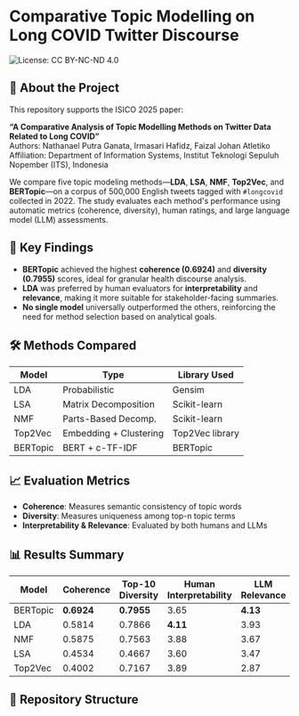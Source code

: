 # Comparative Topic Modelling on Long COVID Twitter Discourse

![License: CC BY-NC-ND 4.0](https://img.shields.io/badge/License-CC%20BY--NC--ND%204.0-lightgrey.svg)

## 📑 About the Project

This repository supports the ISICO 2025 paper:

**“A Comparative Analysis of Topic Modelling Methods on Twitter Data Related to Long COVID”**  
Authors: Nathanael Putra Ganata, Irmasari Hafidz, Faizal Johan Atletiko  
Affiliation: Department of Information Systems, Institut Teknologi Sepuluh Nopember (ITS), Indonesia

We compare five topic modeling methods—**LDA**, **LSA**, **NMF**, **Top2Vec**, and **BERTopic**—on a corpus of 500,000 English tweets tagged with `#longcovid` collected in 2022. The study evaluates each method's performance using automatic metrics (coherence, diversity), human ratings, and large language model (LLM) assessments.

## 🚀 Key Findings

- **BERTopic** achieved the highest **coherence (0.6924)** and **diversity (0.7955)** scores, ideal for granular health discourse analysis.
- **LDA** was preferred by human evaluators for **interpretability** and **relevance**, making it more suitable for stakeholder-facing summaries.
- **No single model** universally outperformed the others, reinforcing the need for method selection based on analytical goals.

## 🛠️ Methods Compared

| Model     | Type                | Library Used       |
|-----------|---------------------|--------------------|
| LDA       | Probabilistic       | Gensim             |
| LSA       | Matrix Decomposition | Scikit-learn       |
| NMF       | Parts-Based Decomp. | Scikit-learn       |
| Top2Vec   | Embedding + Clustering | Top2Vec library |
| BERTopic  | BERT + c-TF-IDF     | BERTopic           |

## 📈 Evaluation Metrics

- **Coherence**: Measures semantic consistency of topic words
- **Diversity**: Measures uniqueness among top-n topic terms
- **Interpretability & Relevance**: Evaluated by both humans and LLMs

## 📊 Results Summary

| Model     | Coherence | Top-10 Diversity | Human Interpretability | LLM Relevance |
|-----------|-----------|------------------|------------------------|---------------|
| BERTopic  | **0.6924** | **0.7955**       | 3.65                   | **4.13**      |
| LDA       | 0.5814    | 0.7866           | **4.11**               | 3.93          |
| NMF       | 0.5875    | 0.7563           | 3.88                   | 3.67          |
| LSA       | 0.4534    | 0.4667           | 3.60                   | 3.47          |
| Top2Vec   | 0.4002    | 0.7167           | 3.89                   | 2.87          |

## 📂 Repository Structure

